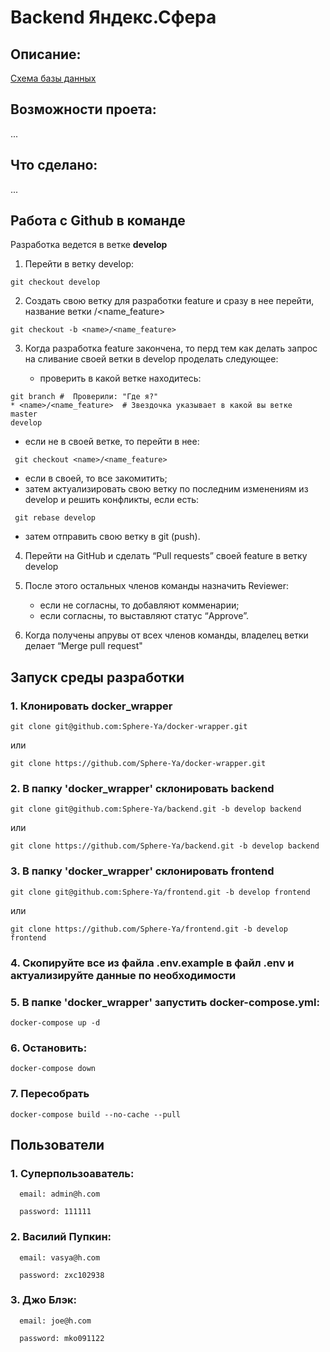 # Backend Яндекс.Сфера
## Описание:


[Схема базы данных](https://dbdiagram.io/d/660941d537b7e33fd7237b92)   

## Возможности проета:

...

## Что сделано:

...

## Работа с Github в команде

Разработка ведется в ветке **develop**


1. Перейти в ветку develop:

```
git checkout develop
```

2. Создать свою ветку для разработки feature  и сразу в нее перейти, название ветки  <name>/<name_feature>

```
git checkout -b <name>/<name_feature> 
```

3. Когда разработка feature закончена, то перд тем как делать запрос на сливание своей ветки в develop проделать следующее: 

   - проверить в какой ветке находитесь:

```
git branch #  Проверили: "Где я?"
* <name>/<name_feature>  # Звездочка указывает в какой вы ветке
master 
develop
```
 - если не в своей ветке, то перейти в нее:

```
 git checkout <name>/<name_feature> 
```
 - если в своей, то все закомитить;
 - затем актуализировать свою ветку по последним изменениям из develop и решить конфликты, если есть:

```
 git rebase develop
```

 - затем отправить свою ветку в git (push).

4. Перейти на GitHub и сделать “Pull requests” своей feature в ветку develop

5. После этого остальных членов команды назначить Reviewer:
   - если не согласны, то добавляют комменарии;
   - если согласны, то выставляют статус “Approve”.

6. Когда получены апрувы от всех членов команды, владелец ветки делает “Merge pull request"


## Запуск среды разработки

### 1. Клонировать docker_wrapper

```
git clone git@github.com:Sphere-Ya/docker-wrapper.git 
```
или
```
git clone https://github.com/Sphere-Ya/docker-wrapper.git
```


### 2. В папку 'docker_wrapper' склонировать backend

```
git clone git@github.com:Sphere-Ya/backend.git -b develop backend 
```
или
```
git clone https://github.com/Sphere-Ya/backend.git -b develop backend
```

### 3. В папку 'docker_wrapper' склонировать frontend

```
git clone git@github.com:Sphere-Ya/frontend.git -b develop frontend
```
или
```
git clone https://github.com/Sphere-Ya/frontend.git -b develop frontend 
```

### 4.  Скопируйте все из файла .env.example в файл .env и актуализируйте данные по необходимости

### 5. В папке 'docker_wrapper' запустить docker-compose.yml:

```
docker-compose up -d
```

### 6. Остановить:

```
docker-compose down
```

### 7. Пересобрать

```
docker-compose build --no-cache --pull
```


## Пользователи

### 1. Суперпользоаватель:

      email: admin@h.com 

      password: 111111

### 2. Василий Пупкин:

      email: vasya@h.com

      password: zxc102938

### 3. Джо Блэк:

      email: joe@h.com

      password: mko091122

